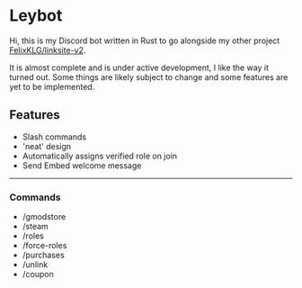 # Leybot

Hi, this is my Discord bot written in Rust to go alongside my other project [FelixKLG/linksite-v2](https://github.com/FelixKLG/linksite-v2).

It is almost complete and is under active development, I like the way it turned out.
Some things are likely subject to change and some features are yet to be implemented.

## Features

- Slash commands
- 'neat' design
- Automatically assigns verified role on join
- Send Embed welcome message

---

### Commands

- /gmodstore
- /steam
- /roles
- /force-roles
- /purchases
- /unlink
- /coupon
